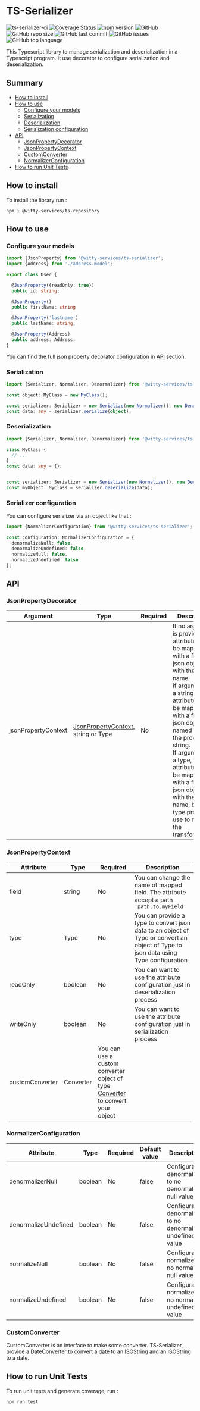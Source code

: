 # TS-Serializer

![ts-serializer-ci](https://github.com/witty-services/ts-serializer/workflows/build/badge.svg?branch=master)
[![Coverage Status](https://coveralls.io/repos/github/witty-services/ts-serializer/badge.svg?branch=master)](https://coveralls.io/github/witty-services/ts-serializer?branch=master)
[![npm version](https://badge.fury.io/js/%40witty-services%2Fts-serializer.svg)](https://badge.fury.io/js/%40witty-services%2Fts-serializer)
![GitHub](https://img.shields.io/github/license/witty-services/ts-serializer)
![GitHub repo size](https://img.shields.io/github/repo-size/witty-services/ts-serializer)
![GitHub last commit](https://img.shields.io/github/last-commit/witty-services/ts-serializer)
![GitHub issues](https://img.shields.io/github/issues/witty-services/ts-serializer)
![GitHub top language](https://img.shields.io/github/languages/top/witty-services/ts-serializer)

This Typescript library to manage serialization and deserialization in a Typescript program. It use decorator to configure serialization and deserialization.

## Summary

* [How to install](#how-to-install)
* [How to use](#how-to-use)
    * [Configure your models](#configure-your-models)
    * [Serialization](#serialization)
    * [Deserialization](#deserialization)
    * [Serialization configuration](#serialization-configuration)
* [API](#api)
    * [JsonPropertyDecorator](#jsonpropertydecorator)
    * [JsonPropertyContext](#jsonpropertycontext)
    * [CustomConverter](#customconverter)
    * [NormalizerConfiguration](#normalizerconfiguration)
* [How to run Unit Tests](#how-to-run-unit-tests)


## How to install

To install the library run :

```
npm i @witty-services/ts-repository
```

## How to use

### Configure your models

````typescript
import {JsonProperty} from '@witty-services/ts-serializer';
import {Address} from './address.model';

export class User { 

  @JsonProperty({readOnly: true})
  public id: string;

  @JsonProperty()
  public firstName: string

  @JsonProperty('lastname')
  public lastName: string;

  @JsonProperty(Address)
  public address: Address;
}
````

You can find the full json property decorator configuration in [API](#API) section.

### Serialization

```typescript
import {Serializer, Normalizer, Denormalizer} from '@witty-services/ts-serializer';

const object: MyClass = new MyClass();

const serializer: Serializer = new Serialize(new Normalizer(), new Denormalizer());
const data: any = serializer.serialize(object);
```

### Deserialization

```typescript
import {Serializer, Normalizer, Denormalizer} from '@witty-services/ts-serializer';

class MyClass {
  // ...
}
const data: any = {};


const serializer: Serializer = new Serializer(new Normalizer(), new Denormalizer());
const myObject: MyClass = serializer.deserialize(data);
```

### Serializer configuration

You can configure serializer via an object like that :

````typescript
import {NormalizerConfiguration} from '@witty-services/ts-serializer';

const configuration: NormalizerConfiguration = {
  denormalizeNull: false,
  denormalizeUndefined: false,
  normalizeNull: false,
  normalizeUndefined: false
};
````

## API

### JsonPropertyDecorator

Argument | Type | Required | Description
---------|------|----------|------------
jsonPropertyContext | [JsonPropertyContext](#jsonpropertycontext), string or Type | No | If no argument is provide, the attribute will be mapped with a field in json object with the same name.<br/> If argument is a string, the attribute will be mapped with a field in json object named with the provided string.<br/> If argument is a type, the attribute will be mapped with a field in json object with the same name, but the type provide is use to make the transformation.

### JsonPropertyContext

Attribute | Type | Required | Description
----------|------|----------|------------
field | string | No | You can change the name of mapped field. The attribute accept a path ``` 'path.to.myField' ```
type | Type | No | You can provide a type to convert json data to an object of Type or convert an object of Type to json data using Type configuration
readOnly | boolean | No | You can want to use the attribute configuration just in deserialization process
writeOnly | boolean | No | You can want to use the attribute configuration just in serialization process
customConverter | Converter | You can use a custom converter object of type [Converter](#converter) to convert your object

### NormalizerConfiguration

Attribute | Type | Required | Default value | Description
----------|------|----------|---------------|------------
denormalizerNull | boolean | No | false | Configuration denormalizer to no denormalize null value
denormalizeUndefined | boolean | No | false | Configuration denormalizer to no denormalize undefined value
normalizeNull | boolean | No | false | Configuration normalizer to no normalize null value
normalizeUndefined | boolean | No | false | Configuration normalizer to no normalize undefined value

### CustomConverter 

CustomConverter is an interface to make some converter.
TS-Serializer, provide a DateConverter to convert a date to an ISOString and an ISOString to a date.

## How to run Unit Tests

To run unit tests and generate coverage, run :

```
npm run test
```
